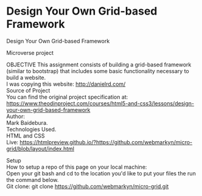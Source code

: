 # Design Your Own Grid-based Framework
Design Your Own Grid-based Framework

Microverse project

OBJECTIVE
    This assignment consists of building a grid-based framework (similar to bootstrap) that includes some basic functionality necessary to build a website.    
    I was copying this website: http://danielrd.com/  
Source of Project  
    You can find the original project specification at: <https://www.theodinproject.com/courses/html5-and-css3/lessons/design-your-own-grid-based-framework>  
Author:  
    Mark Baidebura.  
Technologies Used.  
    HTML and CSS  
Live: 
    https://htmlpreview.github.io/?https://github.com/webmarkyn/micro-grid/blob/layout/index.html    

Setup  
    How to setup a repo of this page on your local machine:  
    Open your git bash and cd to the location you'd like to put your files the run the command below.  
    Git clone: git clone <https://github.com/webmarkyn/micro-grid.git>  